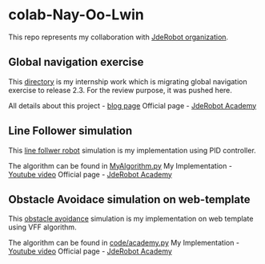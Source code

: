 # colab-Nay-Oo-Lwin

This repo represents my collaboration with [JdeRobot organization](https://github.com/JdeRobot/RoboticsAcademy).

## Global navigation exercise

This [directory](Global_Navigation_web_template) is my internship work which is migrating global navigation exercise to release 2.3. For the review purpose, it was pushed here. 

All details about this project - [blog page](https://nayoolwin5.github.io/blog/ros-gazebo-on-web/#/)
Official page - [JdeRobot Academy](http://jderobot.github.io/RoboticsAcademy/exercises/AutonomousCars/global_navigation/)

## Line Follower simulation

This [line follwer robot](line_follower_robot) simulation is my implementation using PID controller.

The algorithm can be found in [MyAlgorithm.py](line_follower_robot/MyAlgorithm.py) 
My Implementation - [Youtube video](https://www.youtube.com/watch?v=2H6_8VZ4UDA)
Official page - [JdeRobot Academy](http://jderobot.github.io/RoboticsAcademy/exercises/AutonomousCars/obstacle_avoidance)


## Obstacle Avoidace simulation on web-template

This [obstacle avoidance](Obstacle-avoidance_on_web-template) simulation is my implementation on web template using VFF algorithm.

The algorithm can be found in [code/academy.py](Obstacle-avoidance_on_web-template/code/academy.py)
My Implementation - [Youtube video](https://www.youtube.com/watch?v=NrdhrgH_a_g)
Official page - [JdeRobot Academy](http://jderobot.github.io/RoboticsAcademy/exercises/AutonomousCars/obstacle_avoidance)

